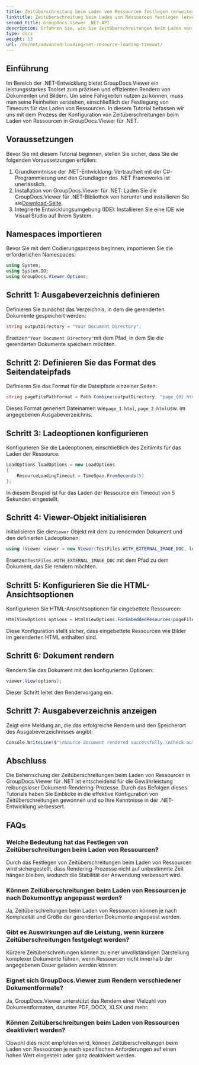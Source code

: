 ```yaml
---
title: Zeitüberschreitung beim Laden von Ressourcen festlegen (erweitert)
linktitle: Zeitüberschreitung beim Laden von Ressourcen festlegen (erweitert)
second_title: GroupDocs.Viewer .NET-API
description: Erfahren Sie, wie Sie Zeitüberschreitungen beim Laden von Ressourcen in GroupDocs.Viewer für .NET effizient konfigurieren. Präzise und stabile Wiedergabe von Masterdokumenten.
type: docs
weight: 13
url: /de/net/advanced-loading/set-resource-loading-timeout/
---
```

## Einführung
Im Bereich der .NET-Entwicklung bietet GroupDocs.Viewer ein leistungsstarkes Toolset zum präzisen und effizienten Rendern von Dokumenten und Bildern. Um seine Fähigkeiten nutzen zu können, muss man seine Feinheiten verstehen, einschließlich der Festlegung von Timeouts für das Laden von Ressourcen. In diesem Tutorial befassen wir uns mit dem Prozess der Konfiguration von Zeitüberschreitungen beim Laden von Ressourcen in GroupDocs.Viewer für .NET.
## Voraussetzungen
Bevor Sie mit diesem Tutorial beginnen, stellen Sie sicher, dass Sie die folgenden Voraussetzungen erfüllen:
1. Grundkenntnisse der .NET-Entwicklung: Vertrautheit mit der C#-Programmierung und den Grundlagen des .NET Frameworks ist unerlässlich.
2.  Installation von GroupDocs.Viewer für .NET: Laden Sie die GroupDocs.Viewer für .NET-Bibliothek von herunter und installieren Sie sie[Download-Seite](https://releases.groupdocs.com/viewer/net/).
3. Integrierte Entwicklungsumgebung (IDE): Installieren Sie eine IDE wie Visual Studio auf Ihrem System.

## Namespaces importieren
Bevor Sie mit dem Codierungsprozess beginnen, importieren Sie die erforderlichen Namespaces:
```csharp
using System;
using System.IO;
using GroupDocs.Viewer.Options;
```

## Schritt 1: Ausgabeverzeichnis definieren
Definieren Sie zunächst das Verzeichnis, in dem die gerenderten Dokumente gespeichert werden:
```csharp
string outputDirectory = "Your Document Directory";
```
 Ersetzen`"Your Document Directory"`mit dem Pfad, in dem Sie die gerenderten Dokumente speichern möchten.
## Schritt 2: Definieren Sie das Format des Seitendateipfads
Definieren Sie das Format für die Dateipfade einzelner Seiten:
```csharp
string pageFilePathFormat = Path.Combine(outputDirectory, "page_{0}.html");
```
 Dieses Format generiert Dateinamen wie`page_1.html`, `page_2.html`usw. im angegebenen Ausgabeverzeichnis.
## Schritt 3: Ladeoptionen konfigurieren
Konfigurieren Sie die Ladeoptionen, einschließlich des Zeitlimits für das Laden der Ressource:
```csharp
LoadOptions loadOptions = new LoadOptions
{
    ResourceLoadingTimeout = TimeSpan.FromSeconds(5)
};
```
In diesem Beispiel ist für das Laden der Ressource ein Timeout von 5 Sekunden eingestellt.
## Schritt 4: Viewer-Objekt initialisieren
 Initialisieren Sie die`Viewer` Objekt mit dem zu rendernden Dokument und den definierten Ladeoptionen:
```csharp
using (Viewer viewer = new Viewer(TestFiles.WITH_EXTERNAL_IMAGE_DOC, loadOptions))
```
 Ersetzen`TestFiles.WITH_EXTERNAL_IMAGE_DOC` mit dem Pfad zu dem Dokument, das Sie rendern möchten.
## Schritt 5: Konfigurieren Sie die HTML-Ansichtsoptionen
Konfigurieren Sie HTML-Ansichtsoptionen für eingebettete Ressourcen:
```csharp
HtmlViewOptions options = HtmlViewOptions.ForEmbeddedResources(pageFilePathFormat);
```
Diese Konfiguration stellt sicher, dass eingebettete Ressourcen wie Bilder im gerenderten HTML enthalten sind.
## Schritt 6: Dokument rendern
Rendern Sie das Dokument mit den konfigurierten Optionen:
```csharp
viewer.View(options);
```
Dieser Schritt leitet den Rendervorgang ein.
## Schritt 7: Ausgabeverzeichnis anzeigen
Zeigt eine Meldung an, die das erfolgreiche Rendern und den Speicherort des Ausgabeverzeichnisses angibt:
```csharp
Console.WriteLine($"\nSource document rendered successfully.\nCheck output in {outputDirectory}.");
```

## Abschluss
Die Beherrschung der Zeitüberschreitungen beim Laden von Ressourcen in GroupDocs.Viewer für .NET ist entscheidend für die Gewährleistung reibungsloser Dokument-Rendering-Prozesse. Durch das Befolgen dieses Tutorials haben Sie Einblicke in die effektive Konfiguration von Zeitüberschreitungen gewonnen und so Ihre Kenntnisse in der .NET-Entwicklung verbessert.
## FAQs
### Welche Bedeutung hat das Festlegen von Zeitüberschreitungen beim Laden von Ressourcen?
Durch das Festlegen von Zeitüberschreitungen beim Laden von Ressourcen wird sichergestellt, dass Rendering-Prozesse nicht auf unbestimmte Zeit hängen bleiben, wodurch die Stabilität der Anwendung verbessert wird.
### Können Zeitüberschreitungen beim Laden von Ressourcen je nach Dokumenttyp angepasst werden?
Ja, Zeitüberschreitungen beim Laden von Ressourcen können je nach Komplexität und Größe der gerenderten Dokumente angepasst werden.
### Gibt es Auswirkungen auf die Leistung, wenn kürzere Zeitüberschreitungen festgelegt werden?
Kürzere Zeitüberschreitungen können zu einer unvollständigen Darstellung komplexer Dokumente führen, wenn Ressourcen nicht innerhalb der angegebenen Dauer geladen werden können.
### Eignet sich GroupDocs.Viewer zum Rendern verschiedener Dokumentformate?
Ja, GroupDocs.Viewer unterstützt das Rendern einer Vielzahl von Dokumentformaten, darunter PDF, DOCX, XLSX und mehr.
### Können Zeitüberschreitungen beim Laden von Ressourcen deaktiviert werden?
Obwohl dies nicht empfohlen wird, können Zeitüberschreitungen beim Laden von Ressourcen je nach spezifischen Anforderungen auf einen hohen Wert eingestellt oder ganz deaktiviert werden.
